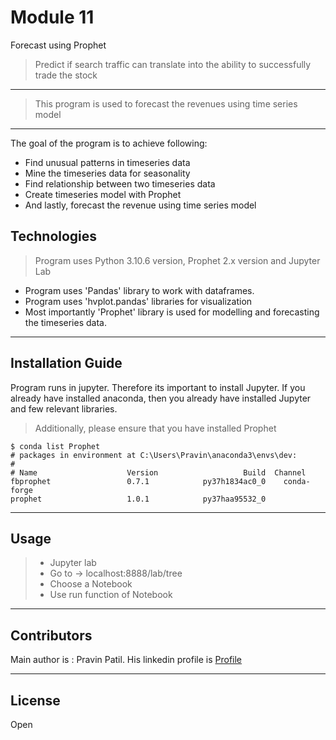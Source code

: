 # Module 11
Forecast using Prophet
>Predict if search traffic can translate into the ability to successfully trade the stock

 
---

> This program is used to forecast the revenues using time series model
---
The goal of the program is to achieve following:
* Find unusual patterns in timeseries data
* Mine the timeseries data for seasonality
* Find relationship between two timeseries data
* Create timeseries model with Prophet
* And lastly, forecast the revenue using time series model

## Technologies

> Program uses Python 3.10.6 version, Prophet 2.x version and Jupyter Lab

* Program uses 'Pandas' library to work with dataframes. 
* Program uses 'hvplot.pandas' libraries for visualization 
* Most importantly 'Prophet' library is used for modelling and forecasting the timeseries data.

---

## Installation Guide 

Program runs in jupyter. Therefore its important to install Jupyter. If you already have installed anaconda, then you already have installed Jupyter and few relevant libraries.

> Additionally, please ensure that you have installed Prophet

    $ conda list Prophet
    # packages in environment at C:\Users\Pravin\anaconda3\envs\dev:
    #
    # Name                    Version                   Build  Channel
    fbprophet                 0.7.1            py37h1834ac0_0    conda-forge
    prophet                   1.0.1            py37haa95532_0  


---
## Usage

> * Jupyter lab
> * Go to -> localhost:8888/lab/tree
> * Choose a Notebook
> * Use run function of Notebook

---
## Contributors

Main author is : Pravin Patil. His linkedin profile is [Profile](https://www.linkedin.com/in/pravin-patil-5880301)

---

## License

Open